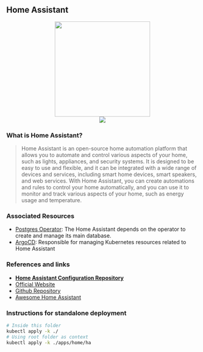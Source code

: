 ## Home Assistant

<p align="center">
<img width="250" height="250" src="https://upload.wikimedia.org/wikipedia/commons/thumb/6/6e/Home_Assistant_Logo.svg/1200px-Home_Assistant_Logo.svg.png"></br><img src="https://img.shields.io/github/v/release/home-assistant/core?label=Latest%20Version&logo=github&style=for-the-badge">
</p>

### What is Home Assistant?

> Home Assistant is an open-source home automation platform that allows you to automate and control various aspects of your home, such as lights, appliances, and security systems. It is designed to be easy to use and flexible, and it can be integrated with a wide range of devices and services, including smart home devices, smart speakers, and web services. With Home Assistant, you can create automations and rules to control your home automatically, and you can use it to monitor and track various aspects of your home, such as energy usage and temperature.

### Associated Resources

- [Postgres Operator][operator-uri]:
The Home Assistant depends on the operator to create and manage its main database.
- [ArgoCD][argo-uri]: Responsible for managing Kubernetes resources related to Home Assistant

### References and links

- **[Home Assistant Configuration Repository][own-ha-uri]**
- [Official Website][website-uri]
- [Github Repository][github-uri]
- [Awesome Home Assistant][awesome-uri]

### Instructions for standalone deployment

```bash
# Inside this folder
kubectl apply -k ./
# Using root folder as context
kubectl apply -k ./apps/home/ha
```

[own-ha-uri]: https://github.com/zloeber/homeassistant
[website-uri]: https://www.home-assistant.io/
[github-uri]: https://github.com/home-assistant
[operator-uri]: https://github.com/zloeber/homelab/tree/main/apps/data/postgres
[argo-uri]: https://github.com/zloeber/homelab/tree/main/apps/argocd
[awesome-uri]: https://github.com/frenck/awesome-home-assistant
